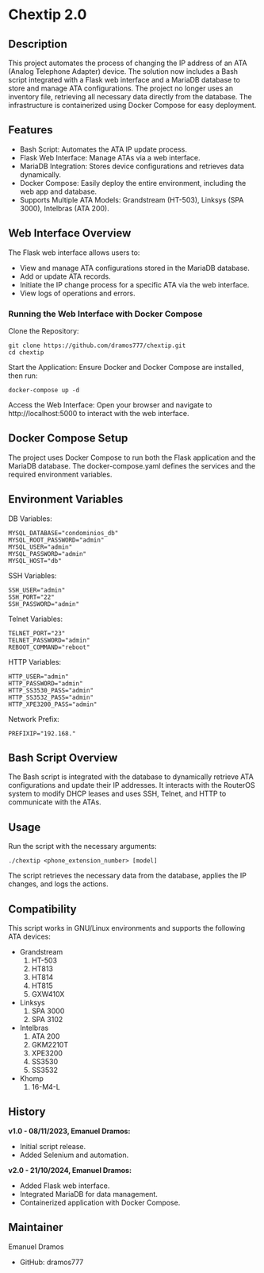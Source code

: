 # Chextip 2.0
## Description
This project automates the process of changing the IP address of an ATA (Analog Telephone Adapter) device. The solution now includes a Bash script integrated with a Flask web interface and a MariaDB database to store and manage ATA configurations. The project no longer uses an inventory file, retrieving all necessary data directly from the database. The infrastructure is containerized using Docker Compose for easy deployment.

## Features
- Bash Script: Automates the ATA IP update process.
- Flask Web Interface: Manage ATAs via a web interface.
- MariaDB Integration: Stores device configurations and retrieves data dynamically.
- Docker Compose: Easily deploy the entire environment, including the web app and database.
- Supports Multiple ATA Models: Grandstream (HT-503), Linksys (SPA 3000), Intelbras (ATA 200).

## Web Interface Overview
The Flask web interface allows users to:

- View and manage ATA configurations stored in the MariaDB database.
- Add or update ATA records.
- Initiate the IP change process for a specific ATA via the web interface.
- View logs of operations and errors.
### Running the Web Interface with Docker Compose
Clone the Repository:

```
git clone https://github.com/dramos777/chextip.git
cd chextip
```
Start the Application: Ensure Docker and Docker Compose are installed, then run:
```
docker-compose up -d
```
Access the Web Interface: Open your browser and navigate to http://localhost:5000 to interact with the web interface.

## Docker Compose Setup
The project uses Docker Compose to run both the Flask application and the MariaDB database. The docker-compose.yaml defines the services and the required environment variables.

## Environment Variables
DB Variables:
```
MYSQL_DATABASE="condominios_db"
MYSQL_ROOT_PASSWORD="admin"
MYSQL_USER="admin"
MYSQL_PASSWORD="admin"
MYSQL_HOST="db"
```
SSH Variables:
```
SSH_USER="admin"
SSH_PORT="22"
SSH_PASSWORD="admin"
```
Telnet Variables:
```
TELNET_PORT="23"
TELNET_PASSWORD="admin"
REBOOT_COMMAND="reboot"
```
HTTP Variables:
```
HTTP_USER="admin"
HTTP_PASSWORD="admin"
HTTP_SS3530_PASS="admin"
HTTP_SS3532_PASS="admin"
HTTP_XPE3200_PASS="admin"
```
Network Prefix:
```
PREFIXIP="192.168."
```

## Bash Script Overview
The Bash script is integrated with the database to dynamically retrieve ATA configurations and update their IP addresses. It interacts with the RouterOS system to modify DHCP leases and uses SSH, Telnet, and HTTP to communicate with the ATAs.

## Usage
Run the script with the necessary arguments:

```
./chextip <phone_extension_number> [model]
```
The script retrieves the necessary data from the database, applies the IP changes, and logs the actions.

## Compatibility
This script works in GNU/Linux environments and supports the following ATA devices:

- Grandstream
    1. HT-503
    2. HT813
    3. HT814
    4. HT815
    5. GXW410X
- Linksys
    1. SPA 3000
    2. SPA 3102
- Intelbras
    1. ATA 200
    2. GKM2210T
    3. XPE3200
    4. SS3530
    5. SS3532
- Khomp
    1. 16-M4-L

## History
**v1.0 - 08/11/2023, Emanuel Dramos:**

- Initial script release.
- Added Selenium and automation.

**v2.0 - 21/10/2024, Emanuel Dramos:**

- Added Flask web interface.
- Integrated MariaDB for data management.
- Containerized application with Docker Compose.

## Maintainer
Emanuel Dramos

- GitHub: dramos777
